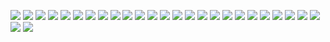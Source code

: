 ![](chart/chart0.png)
![](chart/chart1.png)
![](chart/chart2.png)
![](chart/chart3.png)
![](chart/chart5.png)
![](chart/chart6.png)
![](chart/chart7.png)
![](chart/chart8.png)
![](chart/chart9.png)
![](chart/chart10.png)
![](chart/chart11.png)
![](chart/chart12.png)
![](chart/chart13.png)
![](chart/chart14.png)
![](chart/chart15.png)
![](chart/chart16.png)
![](chart/chart17.png)
![](chart/chart18.png)
![](chart/chart19.png)
![](chart/chart20.png)
![](chart/chart21.png)
![](chart/chart22.png)
![](chart/chart23.png)
![](chart/chart24.png)
![](chart/chart25.png)
![](chart/chart26.png)
![](chart/chart27.png)
